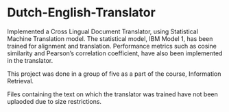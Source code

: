 # Dutch-English-Translator
Implemented a Cross Lingual Document Translator, using Statistical Machine Translation model. 
The statistical model, IBM Model 1, has been trained for alignment and translation. 
Performance metrics such as cosine similarity and Pearson’s correlation coefficient, have also been implemented in the translator.

This project was done in a group of five as a part of the course, Information Retrieval.

Files containing the text on which the translator was trained have not been uplaoded due to size restrictions.
